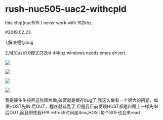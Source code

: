 # rush-nuc505-uac2-withcpld

this chip(nuc505 ) never work with 192khz.

#2019.02.23

1,解决缓存bug

2,增加usb1.0模式(32bit 44khz,windows needs xmos driver)

![](https://github.com/rushxrushx/rush-nuc505-uac2-withcpld/blob/master/images/bufissue.png?raw=true)

![](https://github.com/rushxrushx/rush-nuc505-uac2-withcpld/blob/master/images/bufissue1.png?raw=true)

![](https://github.com/rushxrushx/rush-nuc505-uac2-withcpld/blob/master/images/bufissue2.png?raw=true)

![](https://github.com/rushxrushx/rush-nuc505-uac2-withcpld/blob/master/images/bufissue3.png?raw=true)


我是硬生生按照这张图片做,破音就是缓存bug了,我这么做有一个很大的问题，如果HOST先IN 后OUT，程序就错乱了,但是我目前发现HOST都是和图上一样先IN后OUT,而且即使我EPA refresh时间是4ms,HOST每个SOF也会来read

